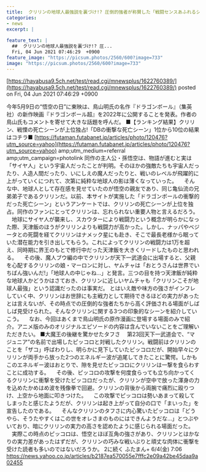 ```yaml
---
title:  クリリンの地球人最強説を裏づけ!? 圧倒的強者が称賛した「戦闘センスあふれるシーン」3選  
categories:
- news
excerpt: |
  
feature_text: |
  ##  クリリンの地球人最強説を裏づけ!? 圧...
  Fri, 04 Jun 2021 07:46:29  +0900
feature_image: "https://picsum.photos/2560/600?image=733"
image: "https://picsum.photos/2560/600?image=733"
---
```


[https://hayabusa9.5ch.net/test/read.cgi/mnewsplus/1622760389/](https://hayabusa9.5ch.net/test/read.cgi/mnewsplus/1622760389/)
posted on Fri, 04 Jun 2021 07:46:29  +0900

<!--more-->

今年5月9日の“悟空の日”に東映は、鳥山明氏の名作『ドラゴンボール』（集英社）の新作映画『ドラゴンボール超』を2022年に公開することを発表。作者の鳥山氏もコメントを寄せて大きな話題を呼んだ。 ■【ランキング結果】クリリン、戦慄の死亡シーンが上位独占!「DBの衝撃な死亡シーン」1位から10位の結果はコチラ■ [https://futaman.futabanet.jp/articles/photo/120476?utm_source=yahoo](https://futaman.futabanet.jp/articles/photo/120476?utm_source=yahoo) amp;utm_medium=referral amp;utm_campaign=photolink 同作の主人公・孫悟空は、物語が進むと実は「サイヤ人」という宇宙人だったことが判明。そのほかの強敵たちも宇宙人だったり、人造人間だったり、いにしえの魔人だったりと、戦いのレベルが飛躍的に上がっていくにつれて、次第に純粋な地球人の影は薄くなっていった。 　そんな中、地球人として存在感を見せていたのが悟空の親友であり、同じ亀仙流の兄弟弟子であるクリリンだ。以前、本サイトが実施した「ドラゴンボールの衝撃的だった死亡シーン」というアンケートでは、クリリンの死亡シーンが上位を独占。同作のファンにとってクリリンは、忘れられない重要人物と言えるだろう。 　地球にサイヤ人が襲来し、スカウターにより戦闘力という概念が明らかになった際、天津飯のほうがクリリンよりも戦闘力が高かった。しかし、ナッパやベジータとの死闘を経てクリリンはナメック星にも赴き、そこで最長老様から眠っていた潜在能力を引き出してもらう。これによってクリリンの戦闘力は1万を超え、同時期に界王のもとで修行中だった天津飯を大きくリードしたものと思われる。 　その後、魔人ブウ編の中でクリリンが天下一武道会に出場すると、父親を心配するクリリンの娘・マーロンに対し、ヤムチャは「おとうさんは世界でいちばん強いんだ!」「地球人の中じゃね…」と発言。三つの目を持つ天津飯が純粋な地球人かどうかはさておき、クリリンに近しいヤムチャも「クリリンこそが地球人最強」という認識だったのは事実だ。 とはいえ敵や味方の強さがインフレしていく中、クリリンはお世辞にも主戦力として期待できるほどの実力があったとは言えないが、その時点での圧倒的な強者たちから高く評価される場面がしばしば見受けられた。そんなクリリンに関する3つの印象的なシーンを紹介していこう。 　なお、今回はあくまで鳥山明氏の原作漫画に登場する場面のみで紹介。アニメ版のみのオリジナルエピソードの内容は含んでいないことをご理解いただきたい。 ■大魔王の後継を驚かせたタフさ 　第23回天下一武道会で、“マジュニア”の名前で出場したピッコロと対戦したクリリン。戦闘前はクリリンのことを「ザコ」呼ばわりし、明らかに見下していたピッコロだが、開始早々にクリリンが両手から放った2つのエネルギー波が追尾してきたことに驚愕。しかもこのエネルギー波はおとりで、隙を見せたピッコロにクリリンは一撃を食らわすことに成功する。 　その後、ピッコロの攻撃を何度食らっても立ち向かってくるクリリンに衝撃を受けたピッコロだったが、クリリンが空中で放った渾身の力を込めたかめはめ波を残像拳で回避。クリリンの背後から両腕で痛烈に殴りつけ、上空から地面に叩きつけた。 　この攻撃でピッコロは勢いあまって殺してしまったと感じたようだが、クリリンは起き上がって自分の口で「まいった」を宣告したのである。 　そんなクリリンのタフさに内心驚いたピッコロは「どうやら、そうたやすくはこの世をオレさまのものにはできんようだな…」とつぶやいており、暗にクリリンの実力の高さを認めたように感じられる場面だった。 　実際この時点のピッコロは、悟空とほぼ互角の強さがあり、クリリンとはかなりの実力差があったはずだが、クリリンの巧みな戦いぶりと頑丈な肉体に衝撃を受けた読者も多いのではないだろうか。 2に続く ふたまん+ 6/4(金) 7:06 https://news.yahoo.co.jp/articles/b2187ea570055e7fffc2e09a42be45daa9a02455
